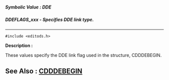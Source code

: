 ##### Symbolic Value : DDE
##### DDEFLAGS_xxx - Specifies DDE link type.
---
```
#include <editods.h>
```
**Description :**

These values specify the DDE link flag used in the structure, CDDDEBEGIN.

**See Also :**
[CDDDEBEGIN](/reference/Data/CDDDEBEGIN)
---
